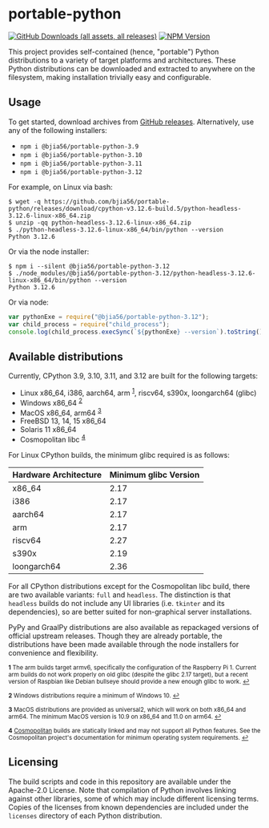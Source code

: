 # portable-python
[![GitHub Downloads (all assets, all releases)](https://img.shields.io/github/downloads/bjia56/portable-python/total)](https://bjia56.github.io/portable-python/)
[![NPM Version](https://img.shields.io/npm/v/%40bjia56%2Fportable-python)](https://www.npmjs.com/package/@bjia56/portable-python)


This project provides self-contained (hence, "portable") Python distributions to a variety of target platforms and architectures. These Python distributions can be downloaded and extracted to anywhere on the filesystem, making installation trivially easy and configurable.

## Usage

To get started, download archives from [GitHub releases](https://github.com/bjia56/portable-python/releases). Alternatively, use any of the following installers:
- `npm i @bjia56/portable-python-3.9`
- `npm i @bjia56/portable-python-3.10`
- `npm i @bjia56/portable-python-3.11`
- `npm i @bjia56/portable-python-3.12`

For example, on Linux via bash:
```
$ wget -q https://github.com/bjia56/portable-python/releases/download/cpython-v3.12.6-build.5/python-headless-3.12.6-linux-x86_64.zip
$ unzip -qq python-headless-3.12.6-linux-x86_64.zip
$ ./python-headless-3.12.6-linux-x86_64/bin/python --version
Python 3.12.6
```

Or via the node installer:
```
$ npm i --silent @bjia56/portable-python-3.12
$ ./node_modules/@bjia56/portable-python-3.12/python-headless-3.12.6-linux-x86_64/bin/python --version
Python 3.12.6
```

Or via node:
```js
var pythonExe = require("@bjia56/portable-python-3.12");
var child_process = require("child_process");
console.log(child_process.execSync(`${pythonExe} --version`).toString());
```

## Available distributions

Currently, CPython 3.9, 3.10, 3.11, and 3.12 are built for the following targets:
- Linux x86_64, i386, aarch64, arm <sup id="a1">[1](#f1)</sup>, riscv64, s390x, loongarch64 (glibc)
- Windows x86_64 <sup id="a2">[2](#f2)</sup>
- MacOS x86_64, arm64 <sup id="a3">[3](#f3)</sup>
- FreeBSD 13, 14, 15 x86_64
- Solaris 11 x86_64
- Cosmopolitan libc <sup id="a4">[4](#f4)</sup>

For Linux CPython builds, the minimum glibc required is as follows:

| Hardware Architecture | Minimum glibc Version |
|-|-|
| x86_64      | 2.17 |
| i386        | 2.17 |
| aarch64     | 2.17 |
| arm         | 2.17 |
| riscv64     | 2.27 |
| s390x       | 2.19 |
| loongarch64 | 2.36 |


For all CPython distributions except for the Cosmopolitan libc build, there are two available variants: `full` and `headless`. The distinction is that `headless` builds do not include any UI libraries (i.e. `tkinter` and its dependencies), so are better suited for non-graphical server installations.

PyPy and GraalPy distributions are also available as repackaged versions of official upstream releases. Though they are already portable, the distributions have been made available through the node installers for convenience and flexibility.

<sub><b id="f1">1</b> The arm builds target armv6, specifically the configuration of the Raspberry Pi 1. Current arm builds do not work properly on old glibc (despite the glibc 2.17 target), but a recent version of Raspbian like Debian bullseye should provide a new enough glibc to work. [↩](#a1)</sub>

<sub><b id="f2">2</b> Windows distributions require a minimum of Windows 10. [↩](#a2)</sub>

<sub><b id="f3">3</b> MacOS distributions are provided as universal2, which will work on both x86_64 and arm64. The minimum MacOS version is 10.9 on x86_64 and 11.0 on arm64. [↩](#a3)</sub>

<sub><b id="f4">4</b> [Cosmopolitan](https://justine.lol/cosmopolitan/index.html) builds are statically linked and may not support all Python features. See the Cosmopolitan project's documentation for minimum operating system requirements. [↩](#a4)</sub>

## Licensing

The build scripts and code in this repository are available under the Apache-2.0 License. Note that compilation of Python involves linking against other libraries, some of which may include different licensing terms. Copies of the licenses from known dependencies are included under the `licenses` directory of each Python distribution.
